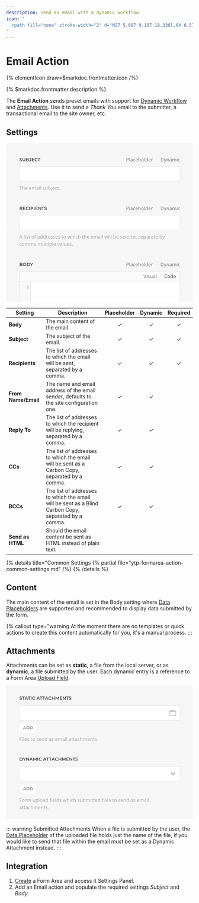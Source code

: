 ```yaml
---
description: Send an email with a dynamic workflow
icon: '
  <path fill="none" stroke-width="2" d="M27 5.087 9.107 18.338l.04 6.575 3.868-4.295 6.31 3.664L27 5.087 3 14.756l6.107 3.582"/>
'
---
```


# Email Action

{% elementIcon draw=$markdoc.frontmatter.icon /%}

{% $markdoc.frontmatter.description %}.

The **Email Action** sends preset emails with support for [Dynamic Workflow](../../dynamic) and [Attachments](#attachments). Use it to send a *Thank You* email to the submitter, a transactional email to the site owner, etc.

## Settings

![Email Action Settings](./assets/action-email-settings.webp)

| Setting | Description | Placeholder | Dynamic | Required |
| ------- | ----------- | :---------: | :-----: | :------: |
| **Body** | The main content of the email. | &#x2713; | &#x2713; | &#x2713; |
| **Subject** | The subject of the email. | &#x2713; | &#x2713; | &#x2713; |
| **Recipients** | The list of addresses to which the email will be sent, separated by a comma. | &#x2713; | &#x2713; | &#x2713; |
| **From Name/Email** | The name and email address of the email sender, defaults to the site configuration one. | &#x2713; | &#x2713; |
| **Reply To** | The list of addresses to which the recipient will be replying, separated by a comma. | &#x2713; | &#x2713; |
| **CCs** | The list of addresses to which the email will be sent as a Carbon Copy, separated by a comma. | &#x2713; | &#x2713; |
| **BCCs** | The list of addresses to which the email will be sent as a Blind Carbon Copy, separated by a comma. | &#x2713; | &#x2713; |
| **Send as HTML** | Should the email content be sent as HTML instead of plain text. |

{% details title="Common Settings
    {% partial file="ytp-formarea-action-common-settings.md" /%}
{% /details %}

## Content

The main content of the email is set in the Body setting where [Data Placeholders](../../dynamic#data-placeholders) are supported and recommended to display data submitted by the form.

{% callout type="warning
At the moment there are no templates or quick actions to create this content automatically for you, it's a manual process.
:::

## Attachments

Attachments can be set as **static**, a file from the local server, or as **dynamic**, a file submitted by the user. Each dynamic entry is a reference to a Form Area [Upload Field](../../fields/upload).

![Email Action Attachments](./assets/action-email-attachments.webp)

::: warning Submitted Attachments
When a file is submitted by the user, the [Data Placeholder](../../dynamic#data-placeholders)  of the uploaded file holds just the name of the file, if you would like to send that file within the email must be set as a Dynamic Attachment instead.
:::

## Integration

1. [Create](../../integration) a Form Area and access it Settings Panel.
1. Add an Email action and populate the required settings *Subject* and *Body*.
